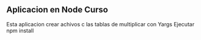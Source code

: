 ## Aplicacion en Node Curso

Esta aplicacion crear achivos c las tablas de multiplicar con Yargs
Ejecutar
npm install